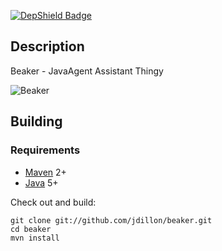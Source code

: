 [![DepShield Badge](https://depshield.sonatype.org/badges/jdillon/beaker/depshield.svg)](https://depshield.github.io)

Description
-----------

Beaker - JavaAgent Assistant Thingy

![Beaker](https://github.com/jdillon/beaker/raw/master/art/beaker.jpg)

Building
--------

### Requirements

* [Maven](http://maven.apache.org) 2+
* [Java](http://java.sun.com/) 5+

Check out and build:

    git clone git://github.com/jdillon/beaker.git
    cd beaker
    mvn install
